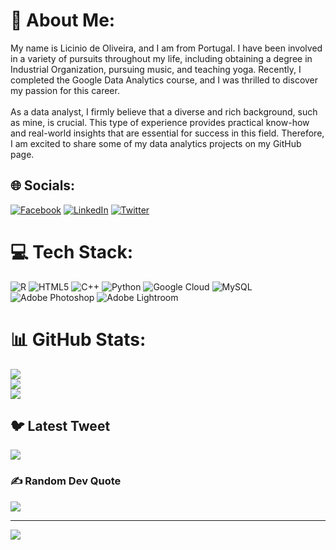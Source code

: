 # 💫 About Me:
My name is Licinio de Oliveira, and I am from Portugal. I have been involved in a variety of pursuits throughout my life, including obtaining a degree in Industrial Organization, pursuing music, and teaching yoga. Recently, I completed the Google Data Analytics course, and I was thrilled to discover my passion for this career.<br><br>As a data analyst, I firmly believe that a diverse and rich background, such as mine, is crucial. This type of experience provides practical know-how and real-world insights that are essential for success in this field. Therefore, I am excited to share some of my data analytics projects on my GitHub page.


## 🌐 Socials:
[![Facebook](https://img.shields.io/badge/Facebook-%231877F2.svg?logo=Facebook&logoColor=white)](https://facebook.com/liciniofoliveira) [![LinkedIn](https://img.shields.io/badge/LinkedIn-%230077B5.svg?logo=linkedin&logoColor=white)](https://linkedin.com/in/liciniooliveira) [![Twitter](https://img.shields.io/badge/Twitter-%231DA1F2.svg?logo=Twitter&logoColor=white)](https://twitter.com/Licinioliveira) 

# 💻 Tech Stack:
![R](https://img.shields.io/badge/r-%23276DC3.svg?style=for-the-badge&logo=r&logoColor=white) ![HTML5](https://img.shields.io/badge/html5-%23E34F26.svg?style=for-the-badge&logo=html5&logoColor=white) ![C++](https://img.shields.io/badge/c++-%2300599C.svg?style=for-the-badge&logo=c%2B%2B&logoColor=white) ![Python](https://img.shields.io/badge/python-3670A0?style=for-the-badge&logo=python&logoColor=ffdd54) ![Google Cloud](https://img.shields.io/badge/Google%20Cloud-%234285F4.svg?style=for-the-badge&logo=google-cloud&logoColor=white) ![MySQL](https://img.shields.io/badge/mysql-%2300f.svg?style=for-the-badge&logo=mysql&logoColor=white) ![Adobe Photoshop](https://img.shields.io/badge/adobephotoshop-%2331A8FF.svg?style=for-the-badge&logo=adobephotoshop&logoColor=white) ![Adobe Lightroom](https://img.shields.io/badge/Adobe%20Lightroom-31A8FF.svg?style=for-the-badge&logo=Adobe%20Lightroom&logoColor=white)
# 📊 GitHub Stats:
![](https://github-readme-stats.vercel.app/api?username=liciniofoliveira&theme=dark&hide_border=true&include_all_commits=false&count_private=false)<br/>
![](https://github-readme-streak-stats.herokuapp.com/?user=liciniofoliveira&theme=dark&hide_border=true)<br/>
![](https://github-readme-stats.vercel.app/api/top-langs/?username=liciniofoliveira&theme=dark&hide_border=true&include_all_commits=false&count_private=false&layout=compact)

## 🐦 Latest Tweet
[![](https://gtce.itsvg.in/api?username=Licinioliveira)](https://github.com/VishwaGauravIn/github-twitter-card-embed)

### ✍️ Random Dev Quote
![](https://quotes-github-readme.vercel.app/api?type=horizontal&theme=tokyonight)

---
[![](https://visitcount.itsvg.in/api?id=liciniofoliveira&icon=0&color=0)](https://visitcount.itsvg.in)

<!-- Proudly created with GPRM ( https://gprm.itsvg.in ) -->
